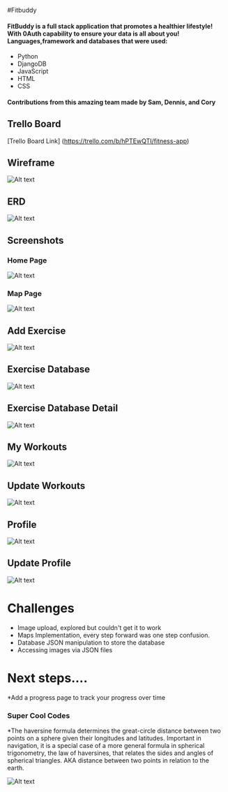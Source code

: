 #Fitbuddy
#### FitBuddy is a full stack application that promotes a healthier lifestyle! With 0Auth capability to ensure your data is all about you! Languages,framework and databases that were used:
* Python
* DjangoDB
* JavaScript
* HTML
* CSS

#### Contributions from this amazing team made by Sam, Dennis, and Cory
## Trello Board
[Trello Board Link] (https://trello.com/b/hPTEwQTI/fitness-app)

## Wireframe
![Alt text](main_app/static/css/READMEpics/fitbuddywireframe.png)

## ERD 
![Alt text](/main_app/static/css/READMEpics/erd.png "ERD")

## Screenshots
### Home Page
![Alt text](/main_app/static/css/READMEpics/fitbuddyhome.png "home")

### Map Page
![Alt text](/main_app/static/css/READMEpics/map.png "map")

## Add Exercise
![Alt text](/main_app/static/css/READMEpics/addexercise.png "addexercise")

## Exercise Database
![Alt text](/main_app/static/css/READMEpics/exercisedatabase.png "exercise database")

## Exercise Database Detail
![Alt text](/main_app/static/css/READMEpics/exercisedatabase2.png "exercise database detail")

## My Workouts 
![Alt text](/main_app/static/css/READMEpics/myworkouts.png "My workouts")

## Update Workouts
![Alt text](/main_app/static/css/READMEpics/updateworkout.png "Update workout")

## Profile
![Alt text](/main_app/static/css/READMEpics/profile.png "Profile")

## Update Profile
![Alt text](/main_app/static/css/READMEpics/updateprofile.png "update profile")

# Challenges
* Image upload, explored but couldn't get it to work
* Maps Implementation, every step forward was one step confusion.
* Database JSON manipulation to store the database 
* Accessing images via JSON files

# Next steps....
*Add a progress page to track your progress over time

### Super Cool Codes
*The haversine formula determines the great-circle distance between two points on a sphere given their longitudes and latitudes. Important in navigation, it is a special case of a more general formula in spherical trigonometry, the law of haversines, that relates the sides and angles of spherical triangles. AKA distance between two points in relation to the earth.



![Alt text](/main_app/static/css/READMEpics/haversinedistance.png "haversine distance ")